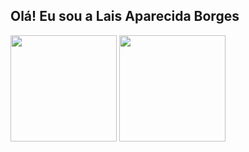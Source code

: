 ## Olá! Eu sou a Lais Aparecida Borges

<div>
  <img height="170em" src="https://github-readme-stats.vercel.app/api?username=laisab&hide=stars,prs,issues&count_private=true&show_icons=true&theme=midnight-purple"/>
  <img height="170em" src="https://github-readme-stats.vercel.app/api/top-langs/?username=laisab&layout=compact&theme=midnight-purple"/>
</div>
